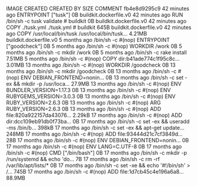 IMAGE CREATED CREATED BY SIZE COMMENT
fb4e8d9295c9 42 minutes ago ENTRYPOINT ["tusk"] 0B buildkit.dockerfile.v0
<missing> 42 minutes ago RUN /bin/sh -c tusk validate # buildkit 0B buildkit.dockerfile.v0
<missing> 42 minutes ago COPY ./tusk.yml ./tusk.yml # buildkit 645B buildkit.dockerfile.v0
<missing> 42 minutes ago COPY /usr/local/bin/tusk /usr/local/bin/tusk… 4.21MB buildkit.dockerfile.v0
<missing> 5 months ago /bin/sh -c #(nop) ENTRYPOINT ["goodcheck"] 0B
<missing> 5 months ago /bin/sh -c #(nop) WORKDIR /work 0B
<missing> 5 months ago /bin/sh -c mkdir /work 0B
<missing> 5 months ago /bin/sh -c rake install 7.51MB
<missing> 5 months ago /bin/sh -c #(nop) COPY dir:b41ade774c1f95c8c… 3.01MB
<missing> 13 months ago /bin/sh -c #(nop) WORKDIR /goodcheck 0B
<missing> 13 months ago /bin/sh -c mkdir /goodcheck 0B
<missing> 13 months ago /bin/sh -c #(nop) ENV DEBIAN_FRONTEND=nonin… 0B
<missing> 13 months ago /bin/sh -c set -ex && mkdir -p /usr/loca… 27.9MB
<missing> 13 months ago /bin/sh -c #(nop) ENV BUNDLER_VERSION=1.17.3 0B
<missing> 13 months ago /bin/sh -c #(nop) ENV RUBYGEMS_VERSION=3.0.3 0B
<missing> 13 months ago /bin/sh -c #(nop) ENV RUBY_VERSION=2.6.3 0B
<missing> 13 months ago /bin/sh -c #(nop) ARG RUBY_VERSION=2.6.3 0B
<missing> 13 months ago /bin/sh -c #(nop) ADD file:820a922157da43076… 2.29kB
<missing> 17 months ago /bin/sh -c #(nop) ADD dir:dcc109eb91db0f73ba… 0B
<missing> 17 months ago /bin/sh -c set -ex && useradd -ms /bin/b… 398kB
<missing> 17 months ago /bin/sh -c set -ex && apt-get update… 248MB
<missing> 17 months ago /bin/sh -c #(nop) ADD file:93444d21c7cf3849d… 28B
<missing> 17 months ago /bin/sh -c #(nop) ENV DEBIAN_FRONTEND=nonin… 0B
<missing> 17 months ago /bin/sh -c #(nop) ENV LANG=C.UTF-8 0B
<missing> 17 months ago /bin/sh -c #(nop) CMD ["/bin/bash"] 0B
<missing> 17 months ago /bin/sh -c mkdir -p /run/systemd && echo 'do… 7B
<missing> 17 months ago /bin/sh -c rm -rf /var/lib/apt/lists/\* 0B
<missing> 17 months ago /bin/sh -c set -xe && echo '#!/bin/sh' > /… 745B
<missing> 17 months ago /bin/sh -c #(nop) ADD file:1d7cb45c4e196a6a8… 88.9MB
